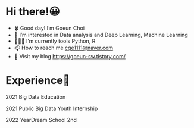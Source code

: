 # Hi there!😀
 - 🍀 Good day! I’m Goeun Choi 
 - 👀 I’m interested in Data analysis and Deep Learning, Machine Learning 
 - 👩🏻‍💻 I’m currently tools Python, R  
 - 📫 How to reach me cge1111@naver.com 
 - 🐻 Visit my blog https://goeun-sw.tistory.com/ 



# Experience🏫 #
 2021 Big Data Education 
 
 2021 Public Big Data Youth Internship 
 
 2022 YearDream School 2nd
